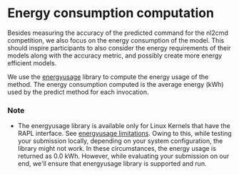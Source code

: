 # Energy consumption computation

Besides measuring the accuracy of the predicted command for the nl2cmd competition, we also focus 
on the energy consumption of the model. This should inspire participants to also consider the 
energy requirements of their models along with the accuracy metric, and possibly create more energy
efficient models.

We use the [energyusage](https://github.com/responsibleproblemsolving/energy-usage) library to compute
the energy usage of the method. The energy consumption computed is the average energy (kWh) used by 
the predict method for each invocation.


### Note

- The energyusage library is available only for Linux Kernels that have the RAPL interface. 
See [energyusage limitations](https://github.com/responsibleproblemsolving/energy-usage#limitations).
Owing to this, while testing your submission locally, depending on your system configuration, the
library might not work. In these circumstances, the energy usage is returned as 0.0 kWh. However,
while evaluating your submission on our end, we'll ensure that energyusage library is supported and run.